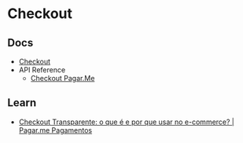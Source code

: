 # Checkout

## Docs

- [Checkout](https://docs.pagar.me/docs/checkout)
- API Reference
  - [Checkout Pagar.Me](https://docs.pagar.me/reference/checkout-pagarme)

## Learn

- [Checkout Transparente: o que é e por que usar no e-commerce? | Pagar.me Pagamentos](https://youtube.com/watch?v=zhmbXduMzOA)

<!--
1. Add Customer
-->

<!--
https://github.com/caiocosta08/acutis-academy-api
https://github.com/neliocaa/micro-services-with-kafka-pagarme-nestjs
https://github.com/fernando-mashimo/2024-back-end-applications
https://github.com/jobnow/api-itanet
https://github.com/caiocosta08/food

https://github.com/caiocosta08/food/blob/master/src/payments/payments.service.ts
https://github.com/eduardoconti/nestjs-rabitmq-example

https://github.com/Faelst/anti-multas-api

https://github.com/pamplona007/ink98-backend

https://github.com/danielalmeidafarias/marketplace_api/tree/master/src/modules/Pagarme

https://github.com/mtthgomes/api_crx
https://github.com/feupam/feupam-api-nest

https://github.com/yardz/store-public
https://github.com/stokei/stokei
https://github.com/stokei/api
https://github.com/eluizbr/pagamentos
https://github.com/Danylo93/api-ediarista
-->

